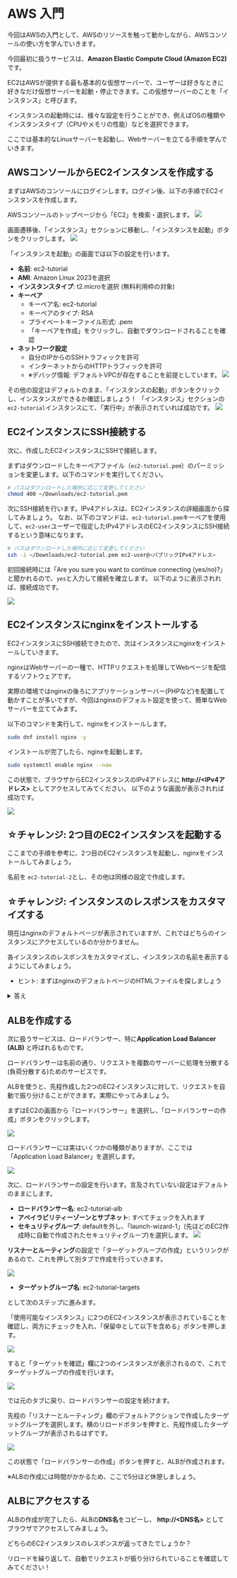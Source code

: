 # AWS 入門

今回はAWSの入門として、AWSのリソースを触って動かしながら、AWSコンソールの使い方を学んでいきます。

今回最初に扱うサービスは、**Amazon Elastic Compute Cloud (Amazon EC2)** です。

EC2はAWSが提供する最も基本的な仮想サーバーで、ユーザーは好きなときに好きなだけ仮想サーバーを起動・停止できます。この仮想サーバーのことを「インスタンス」と呼びます。

インスタンスの起動時には、様々な設定を行うことができ、例えばOSの種類やインスタンスタイプ（CPUやメモリの性能）などを選択できます。

ここでは基本的なLinuxサーバーを起動し、Webサーバーを立てる手順を学んでいきます。

## AWSコンソールからEC2インスタンスを作成する

まずはAWSのコンソールにログインします。ログイン後、以下の手順でEC2インスタンスを作成します。

AWSコンソールのトップページから「EC2」を検索・選択します。
![](/images/2025-06-27-11-16-33.png)

画面遷移後、「インスタンス」セクションに移動し、「インスタンスを起動」ボタンをクリックします。
  ![](/images/2025-06-27-11-10-09.png)


「インスタンスを起動」の画面では以下の設定を行います。
- **名前**: ec2-tutorial
- **AMI**: Amazon Linux 2023を選択
- **インスタンスタイプ**: t2.microを選択 (無料利用枠の対象)
- **キーペア**
  - キーペア名: ec2-tutorial
  - キーペアのタイプ: RSA
  - プライベートキーファイル形式: .pem
  - 「キーペアを作成」をクリックし、自動でダウンロードされることを確認
- **ネットワーク設定**
  - 自分のIPからのSSHトラフィックを許可
  - インターネットからのHTTPトラフィックを許可
  - ※デバッグ情報: デフォルトVPCが存在することを前提としています。
  ![](/images/2025-06-27-11-24-56.png)

その他の設定はデフォルトのまま、「インスタンスの起動」ボタンをクリックし、インスタンスができるか確認しましょう！
「インスタンス」セクションの`ec2-tutorial`インスタンスにて、「実行中」が表示されていれば成功です。
![](/images/2025-06-27-11-29-37.png)

## EC2インスタンスにSSH接続する

次に、作成したEC2インスタンスにSSHで接続します。

まずはダウンロードしたキーペアファイル（`ec2-tutorial.pem`）のパーミッションを変更します。以下のコマンドを実行してください。

```bash
# パスはダウンロードした場所に応じて変更してください
chmod 400 ~/Downloads/ec2-tutorial.pem
```

次にSSH接続を行います。IPv4アドレスは、EC2インスタンスの詳細画面から探してみましょう。
なお、以下のコマンドは、`ec2-tutorial.pem`キーペアを使用して、`ec2-user`ユーザーで指定したIPv4アドレスのEC2インスタンスにSSH接続するという意味になります。
```bash
# パスはダウンロードした場所に応じて変更してください
ssh -i ~/Downloads/ec2-tutorial.pem ec2-user@<パブリックIPv4アドレス>
```

初回接続時には「Are you sure you want to continue connecting (yes/no)?」と聞かれるので、`yes`と入力して接続を確立します。
以下のように表示されれば、接続成功です。

![](/images/2025-06-27-11-34-50.png)

## EC2インスタンスにnginxをインストールする

EC2インスタンスにSSH接続できたので、次はインスタンスにnginxをインストールしていきます。

nginxはWebサーバーの一種で、HTTPリクエストを処理してWebページを配信するソフトウェアです。

実際の環境ではnginxの後ろにアプリケーションサーバー(PHPなど)を配置して動かすことが多いですが、今回はnginxのデフォルト設定を使って、簡単なWebサーバーを立ててみます。

以下のコマンドを実行して、nginxをインストールします。

```bash
sudo dnf install nginx -y
```

インストールが完了したら、nginxを起動します。

```bash
sudo systemctl enable nginx --now
```

この状態で、ブラウザからEC2インスタンスのIPv4アドレスに **http://<IPv4アドレス>** としてアクセスしてみてください。
以下のような画面が表示されれば成功です。

![](/images/2025-06-27-11-41-00.png)

## ☆チャレンジ: 2つ目のEC2インスタンスを起動する

ここまでの手順を参考に、2つ目のEC2インスタンスを起動し、nginxをインストールしてみましょう。

名前を `ec2-tutorial-2`とし、その他は同様の設定で作成します。

## ☆チャレンジ: インスタンスのレスポンスをカスタマイズする

現在はnginxのデフォルトページが表示されていますが、これではどちらのインスタンスにアクセスしているのか分かりません。

各インスタンスのレスポンスをカスタマイズし、インスタンスの名前を表示するようにしてみましょう。

- ヒント: まずはnginxのデフォルトページのHTMLファイルを探しましょう

<details>
<summary>答え</summary>

---

nginxのデフォルトページは `/usr/share/nginx/html/index.html` にあります。

vimで `sudo vim /usr/share/nginx/html/index.html` として開くと、以下の記述が見つかるはずです。

```html
<h1>Welcome to nginx!</h1>
```

これを以下のように変更して、インスタンス名を表示するようにします。

```html
<h1>Welcome to ec2-tutorial!</h1>
```

2つ目のインスタンスの場合は以下のように変更します。

```html
<h1>Welcome to ec2-tutorial-2!</h1>
```

保存すると自動でページが更新されるので、ブラウザで再度アクセスして確認してみてください。


![](/images/2025-07-15-09-21-49.png)

---
</details>

## ALBを作成する

次に扱うサービスは、ロードバランサー、特に**Application Load Balancer (ALB)** と呼ばれるものです。

ロードバランサーは名前の通り、リクエストを複数のサーバーに処理を分散する(負荷分散する)ためのサービスです。

ALBを使うと、先程作成した2つのEC2インスタンスに対して、リクエストを自動で振り分けることができます。実際にやってみましょう。

まずはEC2の画面から「ロードバランサー」を選択し、「ロードバランサーの作成」ボタンをクリックします。

![](/images/2025-07-15-09-27-26.png)

ロードバランサーには実はいくつかの種類がありますが、ここでは「Application Load Balancer」を選択します。

![](/images/2025-07-15-09-28-35.png)

次に、ロードバランサーの設定を行います。言及されていない設定はデフォルトのままにします。

- **ロードバランサー名**: ec2-tutorial-alb
- **アベイラビリティーゾーンとサブネット**: すべてチェックを入れます
- **セキュリティグループ**: defaultを外し、「launch-wizard-1」(先ほどのEC2作成時に自動で作成されたセキュリティグループ)を選択します。
  ![](/images/2025-07-15-09-48-48.png)

**リスナーとルーティング**の設定で「ターゲットグループの作成」というリンクがあるので、これを押して別タブで作成を行っていきます。

![](/images/2025-07-15-09-33-37.png)

- **ターゲットグループ名**: ec2-tutorial-targets

として次のステップに進みます。

「使用可能なインスタンス」に2つのEC2インスタンスが表示されていることを確認し、両方にチェックを入れ、「保留中として以下を含める」ボタンを押します。

![](/images/2025-07-15-09-37-34.png)

すると「ターゲットを確認」欄に2つのインスタンスが表示されるので、これでターゲットグループの作成を行います。

![](/images/2025-07-15-09-38-39.png)

では元のタブに戻り、ロードバランサーの設定を続けます。

先程の「リスナーとルーティング」欄のデフォルトアクションで作成したターゲットグループを選択します。横のリロードボタンを押すと、先程作成したターゲットグループが表示されるはずです。

![](/images/2025-07-15-09-41-21.png)

この状態で「ロードバランサーの作成」ボタンを押すと、ALBが作成されます。

※ALBの作成には時間がかかるため、ここで5分ほど休憩しましょう。

## ALBにアクセスする

ALBの作成が完了したら、ALBの**DNS名**をコピーし、 **http://<DNS名>** としてブラウザでアクセスしてみましょう。

どちらのEC2インスタンスのレスポンスが返ってきたでしょうか？

リロードを繰り返して、自動でリクエストが振り分けられていることを確認してみてください！

